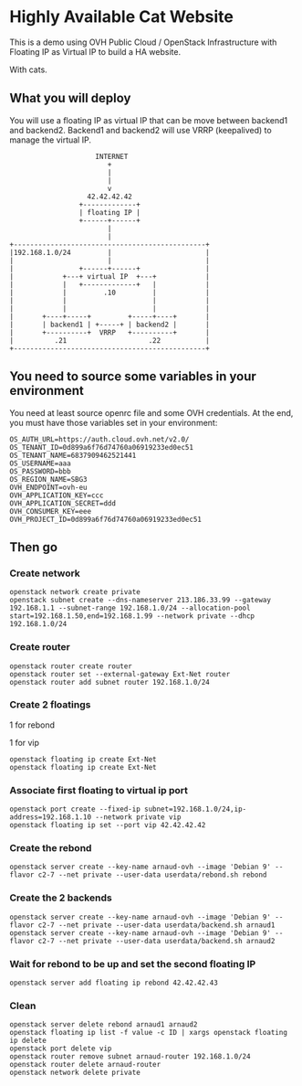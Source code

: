 # Highly Available Cat Website

This is a demo using OVH Public Cloud / OpenStack Infrastructure with Floating IP as Virtual IP to build a HA website.

With cats.

## What you will deploy

You will use a floating IP as virtual IP that can be move between backend1 and backend2.
Backend1 and backend2 will use VRRP (keepalived) to manage the virtual IP.


```
                     INTERNET
                        +
                        |
                        |
                        v
                   42.42.42.42
                 +-------------+
                 | floating IP |
                 +------+------+
                        |
                        |
+-----------------------------------------------+
|192.168.1.0/24         |                       |
|                       |                       |
|                +------+------+                |
|            +---+ virtual IP  +---+            |
|            |   +-------------+   |            |
|            |         .10         |            |
|            |                     |            |
|            |                     |            |
|       +----+-----+         +-----+----+       |
|       | backend1 | +-----+ | backend2 |       |
|       +----------+  VRRP   +----------+       |
|          .21                    .22           |
+-----------------------------------------------+

```


## You need to source some variables in your environment
You need at least source openrc file and some OVH credentials.
At the end, you must have those variables set in your environment:

    OS_AUTH_URL=https://auth.cloud.ovh.net/v2.0/
    OS_TENANT_ID=0d899a6f76d74760a06919233ed0ec51
    OS_TENANT_NAME=6837909462521441
    OS_USERNAME=aaa
    OS_PASSWORD=bbb
    OS_REGION_NAME=SBG3
    OVH_ENDPOINT=ovh-eu
    OVH_APPLICATION_KEY=ccc
    OVH_APPLICATION_SECRET=ddd
    OVH_CONSUMER_KEY=eee
    OVH_PROJECT_ID=0d899a6f76d74760a06919233ed0ec51


## Then go

### Create network
    openstack network create private
    openstack subnet create --dns-nameserver 213.186.33.99 --gateway 192.168.1.1 --subnet-range 192.168.1.0/24 --allocation-pool start=192.168.1.50,end=192.168.1.99 --network private --dhcp 192.168.1.0/24

### Create router
    openstack router create router
    openstack router set --external-gateway Ext-Net router
    openstack router add subnet router 192.168.1.0/24

### Create 2 floatings
1 for rebond

1 for vip

    openstack floating ip create Ext-Net
    openstack floating ip create Ext-Net

### Associate first floating to virtual ip port
    openstack port create --fixed-ip subnet=192.168.1.0/24,ip-address=192.168.1.10 --network private vip
    openstack floating ip set --port vip 42.42.42.42

### Create the rebond
    openstack server create --key-name arnaud-ovh --image 'Debian 9' --flavor c2-7 --net private --user-data userdata/rebond.sh rebond

### Create the 2 backends
    openstack server create --key-name arnaud-ovh --image 'Debian 9' --flavor c2-7 --net private --user-data userdata/backend.sh arnaud1
    openstack server create --key-name arnaud-ovh --image 'Debian 9' --flavor c2-7 --net private --user-data userdata/backend.sh arnaud2

### Wait for rebond to be up and set the second floating IP
    openstack server add floating ip rebond 42.42.42.43

### Clean
    openstack server delete rebond arnaud1 arnaud2
    openstack floating ip list -f value -c ID | xargs openstack floating ip delete
    openstack port delete vip
    openstack router remove subnet arnaud-router 192.168.1.0/24
    openstack router delete arnaud-router
    openstack network delete private
